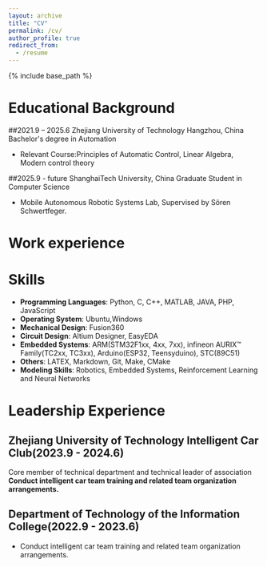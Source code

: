 ```yaml
---
layout: archive
title: "CV"
permalink: /cv/
author_profile: true
redirect_from:
  - /resume
---
```


{% include base_path %}

Educational Background
======
##2021.9 – 2025.6 Zhejiang University of Technology Hangzhou, China
Bachelor's degree in Automation
* Relevant Course:Principles of Automatic Control, Linear Algebra, Modern control theory

##2025.9 - future  ShanghaiTech University, China
Graduate Student in Computer Science
* Mobile Autonomous Robotic Systems Lab, Supervised by Sören Schwertfeger.

  
Work experience
======

  
Skills
======
* **Programming Languages**: Python, C, C++, MATLAB, JAVA, PHP, JavaScript
* **Operating System**: Ubuntu,Windows
* **Mechanical Design**: Fusion360
* **Circuit Design**: Altium Designer, EasyEDA
* **Embedded Systems**: ARM(STM32F1xx, 4xx, 7xx), infineon AURIX™ Family(TC2xx, TC3xx), Arduino(ESP32, Teensyduino), STC(89C51)
* **Others**: LATEX, Markdown, Git, Make, CMake
* **Modeling Skills**: Robotics, Embedded Systems, Reinforcement Learning and Neural Networks


Leadership Experience
======
## Zhejiang University of Technology Intelligent Car Club(2023.9 - 2024.6)
Core member of technical department and technical leader of association
**Conduct intelligent car team training and related team organization arrangements.**
## Department of Technology of the Information College(2022.9 - 2023.6)
* Conduct intelligent car team training and related team organization arrangements.
